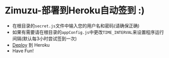 # Zimuzu-部署到Heroku自动签到 :)

- 在根目录的`secret.js`文件中输入您的用户名和密码(请确保正确)
- 如果有需要请在根目录的`appConfig.js`中更改`TIME_INTERVAL`来设置程序运行间隔(默认每3小时尝试签到一次)
- [Deploy](https://devcenter.heroku.com/articles/getting-started-with-nodejs#deploy-the-app) 到 Heroku
- Have Fun!